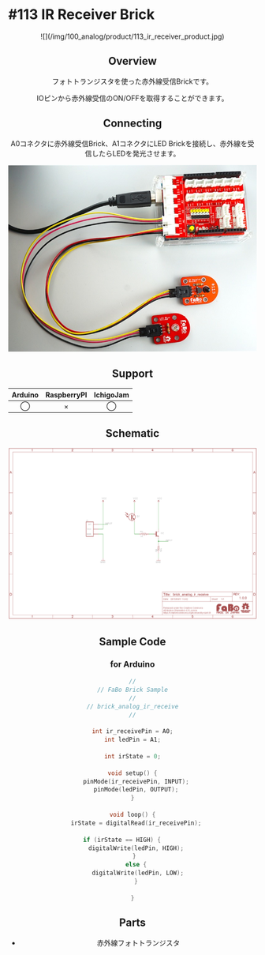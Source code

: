 # #113 IR Receiver Brick

<center>![](/img/100_analog/product/113_ir_receiver_product.jpg)
<!--COLORME-->

## Overview
フォトトランジスタを使った赤外線受信Brickです。

IOピンから赤外線受信のON/OFFを取得することができます。

## Connecting
A0コネクタに赤外線受信Brick、A1コネクタにLED Brickを接続し、赤外線を受信したらLEDを発光させます。

![](/img/100_analog/connect/113_ir_receiver_connect.jpg)

## Support
|Arduino|RaspberryPI|IchigoJam|
|:--:|:--:|:--:|
|◯|×|◯|

## Schematic
![](/img/100_analog/schematic/113_ir_receiver_schematic.png)

## Sample Code
### for Arduino
```c
//
// FaBo Brick Sample
//
// brick_analog_ir_receive
//

int ir_receivePin = A0;
int ledPin = A1;

int irState = 0;

void setup() {
  pinMode(ir_receivePin, INPUT);
  pinMode(ledPin, OUTPUT);
}
 
void loop() {
  irState = digitalRead(ir_receivePin);

  if (irState == HIGH) {        
    digitalWrite(ledPin, HIGH);  
  } 
  else {
    digitalWrite(ledPin, LOW); 
  }

}
```

## Parts
- 赤外線フォトトランジスタ
